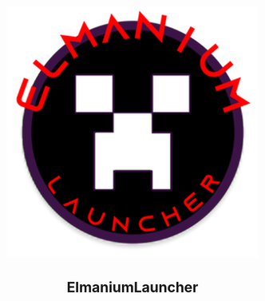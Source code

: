 <p align="center"><img src="../src/assets/images/icon.png" alt="icon-launcher"></p>

<h1 align="center">ElmaniumLauncher</h1>
